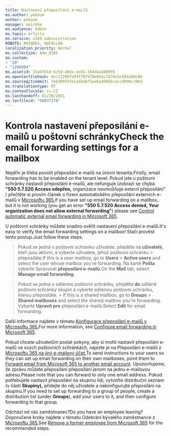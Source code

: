 ```yaml
---
title: Nastavení přeposílání e-mailů
ms.author: pebaum
author: pebaum
manager: mnirkhe
ms.audience: Admin
ms.topic: article
ms.service: o365-administration
ROBOTS: NOINDEX, NOFOLLOW
localization_priority: Normal
ms.collection: Adm_O365
ms.custom:
- "20"
- "1200004"
ms.assetid: 15abf81d-5c5d-49da-ac81-1b4daa1809f6
ms.openlocfilehash: 4ec122967a93f707478e05ac7874cbc884a88c84
ms.sourcegitcommit: 7e6d89f47eca1babf5aeba4995bceccd990c3963
ms.translationtype: MT
ms.contentlocale: cs-CZ
ms.lasthandoff: 01/28/2021
ms.locfileid: "50037178"
---
```

# <a name="check-the-email-forwarding-settings-for-a-mailbox"></a><span data-ttu-id="ec0ee-102">Kontrola nastavení přeposílání e-mailů u poštovní schránky</span><span class="sxs-lookup"><span data-stu-id="ec0ee-102">Check the email forwarding settings for a mailbox</span></span>

<span data-ttu-id="ec0ee-103">Nejdřív je třeba povolit přeposílání e-mailů na úrovni tenanta.</span><span class="sxs-lookup"><span data-stu-id="ec0ee-103">Firstly, email forwarding has to be enabled on the tenant level.</span></span> <span data-ttu-id="ec0ee-104">Pokud jste u poštovní schránky nastavili přeposílání e-mailů, ale nefunguje (zobrazí se chyba **"550 5.7.520 Access odepřen,** organizace neumožňuje externí přeposílání" ) přečtěte si prosím článek o řízení automatického přeposílání externích e-mailů v [Microsoftu 365.](https://docs.microsoft.com/microsoft-365/security/office-365-security/external-email-forwarding?view=o365-worldwide)</span><span class="sxs-lookup"><span data-stu-id="ec0ee-104">If you have set up email forwarding on a mailbox, but it is not working (you get an error **"550 5.7.520 Access denied, Your organization does not allow external forwarding"**) please see [Control automatic external email forwarding in Microsoft 365](https://docs.microsoft.com/microsoft-365/security/office-365-security/external-email-forwarding?view=o365-worldwide).</span></span>

<span data-ttu-id="ec0ee-105">U poštovní schránky můžete snadno ověřit nastavení přeposílání e-mailů.</span><span class="sxs-lookup"><span data-stu-id="ec0ee-105">It's easy to verify the email forwarding settings on a mailbox!</span></span> <span data-ttu-id="ec0ee-106">Stačí provést tento postup.</span><span class="sxs-lookup"><span data-stu-id="ec0ee-106">Just follow these steps.</span></span>
  
> <span data-ttu-id="ec0ee-107">Pokud se jedná o poštovní schránku uživatele, přejděte na **uživatelé,** kteří jsou aktivní, a vyberte uživatele, jehož poštovní schránku \>  přeposíláte.</span><span class="sxs-lookup"><span data-stu-id="ec0ee-107">If this is a user mailbox, go to **Users** \> **Active users** and select the user whose mailbox you're forwarding.</span></span> <span data-ttu-id="ec0ee-108">Na kartě **Pošta** vyberte Spravovat **přeposílání e-mailů.**</span><span class="sxs-lookup"><span data-stu-id="ec0ee-108">On the **Mail** tab, select **Manage email forwarding**.</span></span>

> <span data-ttu-id="ec0ee-109">Pokud se jedná o sdílenou poštovní schránku, přejděte **do** sdílené poštovní schránky skupin a vyberte sdílenou poštovní schránku, kterou přeposíláte. \> </span><span class="sxs-lookup"><span data-stu-id="ec0ee-109">If this is a shared mailbox, go to **Groups** \> **Shared mailboxes** and select the shared mailbox you're forwarding.</span></span> <span data-ttu-id="ec0ee-110">Vyberte **Upravit pro** přeposílání e-mailů.</span><span class="sxs-lookup"><span data-stu-id="ec0ee-110">Select **Edit** for email forwarding.</span></span>

<span data-ttu-id="ec0ee-111">Další informace najdete v tématu [Konfigurace přeposílání e-mailů v Microsoftu 365.](https://docs.microsoft.com/microsoft-365/admin/email/configure-email-forwarding)</span><span class="sxs-lookup"><span data-stu-id="ec0ee-111">For more information, see [Configure email forwarding in Microsoft 365](https://docs.microsoft.com/microsoft-365/admin/email/configure-email-forwarding).</span></span>
  
<span data-ttu-id="ec0ee-112">Pokud chcete uživatelům poslat pokyny, aby si mohli nastavit přeposílání e-mailů ve svých poštovních schránkách, najezte je na Přeposílání e-mailů z [Microsoftu 365 na jiný e-mailový účet.](https://support.office.com/article/Forward-email-from-Office-365-to-another-email-account-1ed4ee1e-74f8-4f53-a174-86b748ff6a0e)</span><span class="sxs-lookup"><span data-stu-id="ec0ee-112">To send instructions to your users so they can set up email forwarding on their own mailboxes, point them to [Forward email from Microsoft 365 to another email account](https://support.office.com/article/Forward-email-from-Office-365-to-another-email-account-1ed4ee1e-74f8-4f53-a174-86b748ff6a0e).</span></span> <span data-ttu-id="ec0ee-113">Upozorňujeme, že zprávu můžete přeposílání přeposílání jenom na jednu e-mailovou adresu.</span><span class="sxs-lookup"><span data-stu-id="ec0ee-113">Please note that you can forward to only one email address.</span></span> <span data-ttu-id="ec0ee-114">Pokud potřebujete nastavit přeposílání na skupinu lidí, vytvořte distribuční seznam (v části **Skupiny),** přidejte do něj uživatele a nakonfigurujte přeposílání na skupinu.</span><span class="sxs-lookup"><span data-stu-id="ec0ee-114">If you need to set up forwarding to a group of people, create a distribution list (under **Groups**), add your users to it, and then configure forwarding to that group.</span></span>
  
<span data-ttu-id="ec0ee-115">Odchází od vás zaměstnanec?</span><span class="sxs-lookup"><span data-stu-id="ec0ee-115">Do you have an employee leaving?</span></span> <span data-ttu-id="ec0ee-116">Doporučené kroky najdete v tématu Odebrání bývalého zaměstnance z [Microsoftu 365.](https://docs.microsoft.com/microsoft-365/admin/add-users/remove-former-employee)</span><span class="sxs-lookup"><span data-stu-id="ec0ee-116">See [Remove a former employee from Microsoft 365](https://docs.microsoft.com/microsoft-365/admin/add-users/remove-former-employee) for the recommended steps.</span></span>